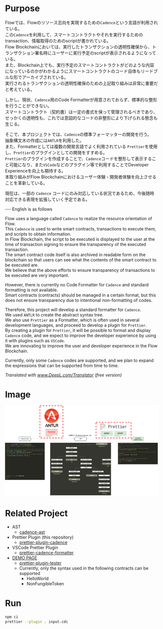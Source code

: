 # Purpose

Flowでは、Flowのリソース志向を実現するための`Cadence`という言語が利用されている。  
この`Cadence`を利用して、スマートコントラクトやそれを実行するためのtransaction、情報取得のためのscriptが書かれている。  
Flow Blockchainにおいては、実行したトランザクションの透明性確保から、トランザクション署名時にユーザーに実行予定のscriptが表示されるようになっている。  
また、Blockchain上でも、実行予定のスマートコントラクトがどのような内容になっているのかがわかるようにスマートコントラクトのコード自体もリードブルな形でアーカイブされている。  
実行されるトランザクションの透明性確保のための上記取り組みは非常に重要だと考えている。  

しかし、現状、`Cadence`用のCode Formatterが用意されておらず、標準的な整形を行うことができない。  
スマートコントラクト（契約書）は一定の書式を保って管理されるべきであり、せっかくの透明性も、これでは意図的なコードの非整形により下げられる懸念も生じる。  

そこで、本プロジェクトでは、`Cadence`の標準フォーマッターの開発を行う。  
抽象構文木の作成には`ANTLR`を利用した。  
また、Formatterとしては複数の開発言語でよく利用されている `Prettier`を使用し、`Prettier`のプラグインとしての開発をすすめる。  
`Prettier`のプラグインを作成することで、`Cadence`コードを整形して表示すること可能になり、また`VSCode`などのプラグイン等で利用することでDeveloper Experienceを向上も期待する。  
本取り組みがFlow Blockchainにおけるユーザー体験・開発者体験を向上させることを革新している。  

現在は、一部の `Cadence` コードにのみ対応している状況であるため、今後随時対応できる表現を拡張していく予定である。  

--- English is as follows

Flow uses a language called `Cadence` to realize the resource orientation of Flow.  
This `Cadence` is used to write smart contracts, transactions to execute them, and scripts to obtain information.  
In Flow Blockchain, the script to be executed is displayed to the user at the time of transaction signing to ensure the transparency of the executed transaction.  
The smart contract code itself is also archived in readable form on the blockchain so that users can see what the contents of the smart contract to be executed are.  
We believe that the above efforts to ensure transparency of transactions to be executed are very important.

However, there is currently no Code Formatter for `Cadence` and standard formatting is not available.  
Smart contracts (contracts) should be managed in a certain format, but this does not ensure transparency due to intentional non-formatting of codes.

Therefore, this project will develop a standard formatter for `Cadence`.  
We used `ANTLR` to create the abstract syntax tree.  
We also use `Prettier` as a Formatter, which is often used in several development languages, and proceed to develop a plugin for `Prettier`.  
By creating a plugin for `Prettier`, it will be possible to format and display `Cadence` code, and we expect to improve the developer experience by using it with plugins such as `VSCode`.  
We are innovating to improve the user and developer experience in the Flow Blockchain.

Currently, only some `Cadence` codes are supported, and we plan to expand the expressions that can be supported from time to time.

_Translated with www.DeepL.com/Translator (free version)_

# Image

![alt](image.drawio.png)

# Related Project

- AST
  - [cadence-ast](https://github.com/meganepro/cadence-ast)
- Prettier Plugin (this repository)
  - [prettier-plugin-cadence](https://github.com/meganepro/prettier-plugin-cadence)
- VSCode Prettier Plugin
  - [prettier-cadence-formatter](https://github.com/meganepro/prettier-cadence-formatter)
- [DEMO PAGE](https://prettier-plugin-tester.vercel.app/)
  - [prettier-plugin-tester](https://github.com/meganepro/prettier-plugin-tester)
  - Currently, only the syntax used in the following contracts can be supported
    - HelloWorld
    - NonFungibleToken

# Run

```sh
npm ci
prettier --plugin . input.cdc
```